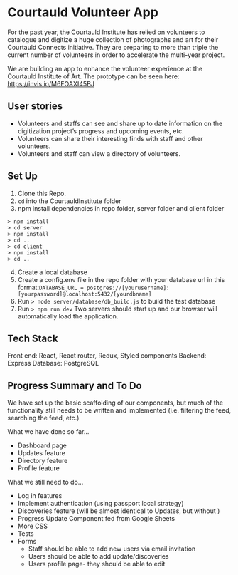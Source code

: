 # Courtauld Volunteer App

For the past year, the Courtauld Institute has relied on volunteers to catalogue and digitize a huge collection of photographs and art for their Courtauld Connects initiative. They are preparing to more than triple the current number of volunteers in order to accelerate the multi-year project.

We are building an app to enhance the volunteer experience at the Courtauld Institute of Art.
The prototype can be seen here: https://invis.io/M6FOAXI45BJ

## User stories

* Volunteers and staffs can see and share up to date information on the digitization project’s progress and upcoming events, etc.
* Volunteers can share their interesting finds with staff and other volunteers.
* Volunteers and staff can view a directory of volunteers.

## Set Up

1. Clone this Repo.
2. `cd` into the CourtauldInstitute folder
3. npm install dependencies in repo folder, server folder and client folder

```
> npm install
> cd server
> npm install
> cd ..
> cd client
> npm install
> cd ..
```

4. Create a local database
5. Create a config.env file in the repo folder with your database url in this format:`DATABASE_URL = postgres://[yourusername]:[yourpassword]@localhost:5432/[yourdbname]`
6. Run `> node server/database/db_build.js` to build the test database
7. Run `> npm run dev` Two servers should start up and our browser will automatically load the application.

## Tech Stack

Front end: React, React router, Redux, Styled components
Backend: Express
Database: PostgreSQL

## Progress Summary and To Do

We have set up the basic scaffolding of our components, but much of the functionality still needs to be written and implemented (i.e. filtering the feed, searching the feed, etc.)

What we have done so far...

* Dashboard page
* Updates feature
* Directory feature
* Profile feature

What we still need to do...

* Log in features
* Implement authentication (using passport local strategy)
* Discoveries feature (will be almost identical to Updates, but without )
* Progress Update Component fed from Google Sheets
* More CSS
* Tests
* Forms
  * Staff should be able to add new users via email invitation
  * Users should be able to add update/discoveries
  * Users profile page- they should be able to edit
